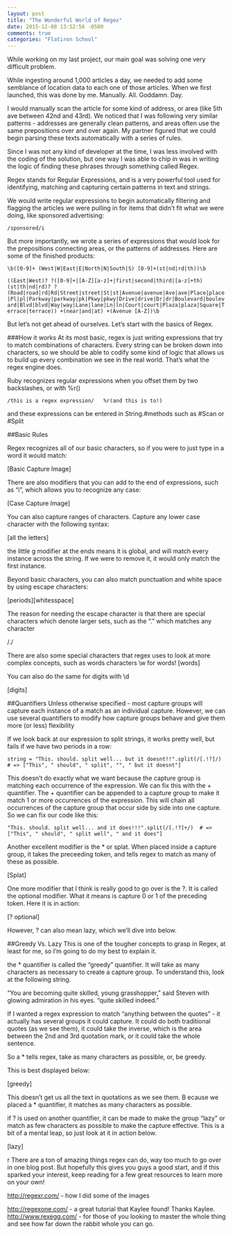 ```yaml
---
layout: post
title: "The Wonderful World of Regex"
date: 2015-12-08 13:52:56 -0500
comments: true
categories: "Flatiron School"
---
```


While working on my last project, our main goal was solving one very difficult problem.

While ingesting around 1,000 articles a day, we needed to add some semblance of location data to each one of those articles. When we first launched, this was done by me. Manually. All. Goddamn. Day.

I would manually scan the article for some kind of address, or area (like 5th ave between 42nd and 43rd). We noticed that I was following very similar patterns - addresses are generally clean patterns, and areas often use the same prepositions over and over again. My partner figured that we could begin parsing these texts automatically with a series of rules.

Since I was not any kind of developer at the time, I was less involved with the coding of the solution, but one way I was able to chip in was in writing the logic of finding these phrases through something called Regex.

Regex stands for Regular Expressions, and is a very powerful tool used for identifying, matching and capturing certain patterns in text and strings.

We would write regular expressions to begin automatically filtering and flagging the articles we were pulling in for items that didn’t fit what we were doing, like sponsored advertising:

`/sponsored/i`

But more importantly, we wrote a series of expressions that would look for the prepositions connecting areas, or the patterns of addresses. Here are some of the finished products:

`\b([0-9]+ (West|W|East|E|North|N|South|S) [0-9]+(st|nd|rd|th))\b`

`((East|West)? ?([0-9]+|[A-Z][a-z]+|first|second|third|[a-z]+th)(st|th|nd|rd)? ?(Road|road|rd|Rd|Street|street|St|st|Avenue|avenue|Ave|ave|Place|place|Pl|pl|Parkway|parkway|pk|Pkwy|pkwy|Drive|drive|Dr|dr|Boulevard|boulevard|Blvd|blvd|Way|way|Lane|lane|Ln|ln|Court|court|Plaza|plaza|Square|Terrace|terrace)) +(near|and|at) +(Avenue [A-Z])\b`



But let’s not get ahead of ourselves. Let’s start with the basics of Regex.


###How it works
At its most basic, regex is just writing expressions that try to match combinations of characters. Every string can be broken down into characters, so we should be able to codify some kind of logic that allows us to build up every combination we see in the real world. That’s what the regex engine does.

Ruby recognizes regular expressions when you offset them by two backslashes, or with %r()

`/this is a regex expression/  
%r(and this is to!) `

and these expressions can be entered in String.#methods such as #Scan or #Split

##Basic Rules

Regex recognizes all of our basic characters, so if you were to just type in a word it would match:

[Basic Capture Image]

There are also modifiers that you can add to the end of expressions, such as “i”, which allows you to recognize any case:

[Case Capture Image]

You can also capture ranges of characters. Capture any lower case character with the following syntax:

[all the letters]

the little g modifier at the ends means it is global, and will match every instance across the string. If we were to remove it, it would only match the first instance.

Beyond basic characters, you can also match punctuation and white space by using escape characters:

[periods][whitesspace]

The reason for needing the escape character is that there are special characters which denote larger sets, such as the “.” which matches any character

/./

There are also some special characters that regex uses to look at more complex concepts, such as words characters
\w for words!
[words]

You can also do the same for digits with \d

[digits]


##Quantifiers
Unless otherwise specified - most capture groups will capture each instance of a match as an individual capture. However, we can use several quantifiers to modify how capture groups behave and give them more (or less) flexibility

If we look back at our expression to split strings, it works pretty well, but fails if we have two periods in a row:

`string = "This. should. split well... but it doesnt!!".split(/[.!?]/)  # => ["This", " should", " split", "", " but it doesnt"]`

This doesn’t do exactly what we want because the capture group is matching each occurrence of the expression. We can fix this with the + quantifier. The + quantifier can be appended to a capture group to make it match 1 or more occurrences of the expression. This will chain all occurrences of the capture group that occur side by side into one capture. So we can fix our code like this:

`"This. should. split well... and it does!!!".split(/[.!?]+/)  # => ["This", " should", " split well", " and it does"]`

Another excellent modifier is the * or splat. When placed inside a capture group, it takes the preceeding token, and tells regex to match as many of these as possible.

[Splat]

One more modifier that I think is really good to go over is the ?. It is called the optional modifier. What it means is capture 0 or 1 of the preceding token. Here it is in action:

[? optional]

However, ? can also mean lazy, which we’ll dive into below.

##Greedy Vs. Lazy
This is one of the tougher concepts to grasp in Regex, at least for me, so I’m going to do my best to explain it.

the * quantifier is called the “greedy” quantifier. It will take as many characters as necessary to create a capture group. To understand this, look at the following string.

“You are becoming quite skilled, young grasshopper,” said Steven with glowing admiration in his eyes. “quite skilled indeed.”

If I wanted a regex expression to match “anything between the quotes” - it actually has several groups it could capture. It could do both traditional quotes (as we see them), it could take the inverse, which is the area between the 2nd and 3rd quotation mark, or it could take the whole sentence.

So a * tells regex, take as many characters as possible, or, be greedy.

This is best displayed below:

[greedy]

This doesn’t get us all the text in quotations as we see them. B ecause we placed a * quantifier, it matches as many characters as possible.

if ? is used on another quantifier, it can be made to make the group “lazy” or match as few characters as possible to make the capture effective. This is a bit of a mental leap, so just look at it in action below.

[lazy]

r
There are a ton of amazing things regex can do, way too much to go over in one blog post. But hopefully this gives you guys a good start, and if this sparked your interest, keep reading for a few great resources to learn more on your own!

http://regexr.com/ - how I did some of the images

http://regexone.com/ - a great tutorial that Kaylee found! Thanks Kaylee.
http://www.rexegg.com/ - for those of you looking to master the whole thing and see how far down the rabbit whole you can go.
